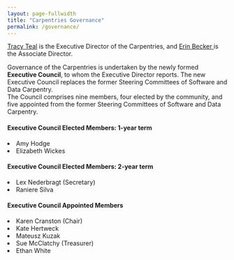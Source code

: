 ```yaml
---
layout: page-fullwidth
title: "Carpentries Governance"
permalink: /governance/
---
```


  
<a href="{{site.url}}/team/">Tracy Teal</a> is the Executive Director of the Carpentries, and <a href="{{site.url}}/team/">Erin Becker </a> is the Associate Director. 

Governance of the Carpentries is undertaken by the newly formed <strong>Executive Council</strong>, to whom the Executive Director reports. The new Executive Council replaces the former Steering Committees of Software and Data Carpentry. 
<br>
The Council comprises nine members, four elected by the community, and five appointed from the former Steering Committees 
of Software and Data Carpentry. 
 

<h4>Executive Council Elected Members: 1-year term</h4>

<li>Amy Hodge 
<li>Elizabeth Wickes 
  
<h4>Executive Council Elected Members: 2-year term</h4>
<li>Lex Nederbragt (Secretary)
<li>Raniere Silva 

<h4>Executive Council Appointed Members</h4>

<li>Karen Cranston  (Chair)
<li>Kate Hertweck 
<li>Mateusz Kuzak 
<li>Sue McClatchy (Treasurer)
<li>Ethan White

